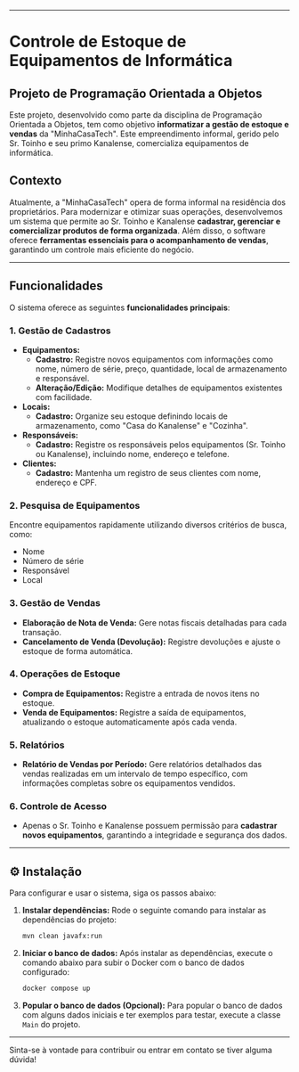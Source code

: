 

-----

# Controle de Estoque de Equipamentos de Informática

## Projeto de Programação Orientada a Objetos

Este projeto, desenvolvido como parte da disciplina de Programação Orientada a Objetos, tem como objetivo **informatizar a gestão de estoque e vendas** da "MinhaCasaTech". Este empreendimento informal, gerido pelo Sr. Toinho e seu primo Kanalense, comercializa equipamentos de informática.

## Contexto

Atualmente, a "MinhaCasaTech" opera de forma informal na residência dos proprietários. Para modernizar e otimizar suas operações, desenvolvemos um sistema que permite ao Sr. Toinho e Kanalense **cadastrar, gerenciar e comercializar produtos de forma organizada**. Além disso, o software oferece **ferramentas essenciais para o acompanhamento de vendas**, garantindo um controle mais eficiente do negócio.

-----

## Funcionalidades

O sistema oferece as seguintes **funcionalidades principais**:

### 1\. Gestão de Cadastros

* **Equipamentos:**
    * **Cadastro:** Registre novos equipamentos com informações como nome, número de série, preço, quantidade, local de armazenamento e responsável.
    * **Alteração/Edição:** Modifique detalhes de equipamentos existentes com facilidade.
* **Locais:**
    * **Cadastro:** Organize seu estoque definindo locais de armazenamento, como "Casa do Kanalense" e "Cozinha".
* **Responsáveis:**
    * **Cadastro:** Registre os responsáveis pelos equipamentos (Sr. Toinho ou Kanalense), incluindo nome, endereço e telefone.
* **Clientes:**
    * **Cadastro:** Mantenha um registro de seus clientes com nome, endereço e CPF.

### 2\. Pesquisa de Equipamentos

Encontre equipamentos rapidamente utilizando diversos critérios de busca, como:

* Nome
* Número de série
* Responsável
* Local

### 3\. Gestão de Vendas

* **Elaboração de Nota de Venda:** Gere notas fiscais detalhadas para cada transação.
* **Cancelamento de Venda (Devolução):** Registre devoluções e ajuste o estoque de forma automática.

### 4\. Operações de Estoque

* **Compra de Equipamentos:** Registre a entrada de novos itens no estoque.
* **Venda de Equipamentos:** Registre a saída de equipamentos, atualizando o estoque automaticamente após cada venda.

### 5\. Relatórios

* **Relatório de Vendas por Período:** Gere relatórios detalhados das vendas realizadas em um intervalo de tempo específico, com informações completas sobre os equipamentos vendidos.

### 6\. Controle de Acesso

* Apenas o Sr. Toinho e Kanalense possuem permissão para **cadastrar novos equipamentos**, garantindo a integridade e segurança dos dados.

-----

## ⚙️ Instalação

Para configurar e usar o sistema, siga os passos abaixo:

1.  **Instalar dependências:**
    Rode o seguinte comando para instalar as dependências do projeto:

    ```bash
    mvn clean javafx:run
    ```

2.  **Iniciar o banco de dados:**
    Após instalar as dependências, execute o comando abaixo para subir o Docker com o banco de dados configurado:

    ```bash
    docker compose up
    ```

3.  **Popular o banco de dados (Opcional):**
    Para popular o banco de dados com alguns dados iniciais e ter exemplos para testar, execute a classe `Main` do projeto.

-----

Sinta-se à vontade para contribuir ou entrar em contato se tiver alguma dúvida\!